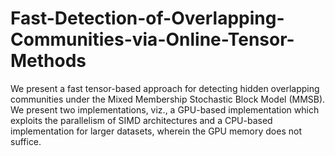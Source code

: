 Fast-Detection-of-Overlapping-Communities-via-Online-Tensor-Methods
===================================================================

We present a fast tensor-based approach for detecting hidden overlapping communities under the Mixed Membership Stochastic Block Model (MMSB). We present two implementations, viz., a GPU-based implementation which exploits the parallelism of SIMD architectures and a CPU-based implementation for larger datasets, wherein the GPU memory does not suffice. 
